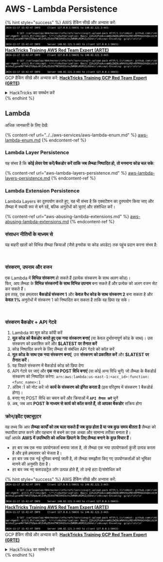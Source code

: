 # AWS - Lambda Persistence

{% hint style="success" %}
AWS हैकिंग सीखें और अभ्यास करें:<img src="../../../../.gitbook/assets/image (1).png" alt="" data-size="line">[**HackTricks Training AWS Red Team Expert (ARTE)**](https://training.hacktricks.xyz/courses/arte)<img src="../../../../.gitbook/assets/image (1).png" alt="" data-size="line">\
GCP हैकिंग सीखें और अभ्यास करें: <img src="../../../../.gitbook/assets/image (2).png" alt="" data-size="line">[**HackTricks Training GCP Red Team Expert (GRTE)**<img src="../../../../.gitbook/assets/image (2).png" alt="" data-size="line">](https://training.hacktricks.xyz/courses/grte)

<details>

<summary>HackTricks का समर्थन करें</summary>

* [**सदस्यता योजनाएँ**](https://github.com/sponsors/carlospolop) देखें!
* **हमारे साथ जुड़ें** 💬 [**Discord समूह**](https://discord.gg/hRep4RUj7f) या [**telegram समूह**](https://t.me/peass) या **हमें** **Twitter** 🐦 [**@hacktricks\_live**](https://twitter.com/hacktricks\_live)** पर फॉलो करें।**
* **हैकिंग ट्रिक्स साझा करें और** [**HackTricks**](https://github.com/carlospolop/hacktricks) और [**HackTricks Cloud**](https://github.com/carlospolop/hacktricks-cloud) गिटहब रिपोजिटरी में PR सबमिट करें।

</details>
{% endhint %}

## Lambda

अधिक जानकारी के लिए देखें:

{% content-ref url="../../aws-services/aws-lambda-enum.md" %}
[aws-lambda-enum.md](../../aws-services/aws-lambda-enum.md)
{% endcontent-ref %}

### Lambda Layer Persistence

यह संभव है कि **कोई लेयर पेश करें/बैकडोर करें ताकि जब लैम्ब्डा निष्पादित हो, तो मनमाना कोड चल सके**:

{% content-ref url="aws-lambda-layers-persistence.md" %}
[aws-lambda-layers-persistence.md](aws-lambda-layers-persistence.md)
{% endcontent-ref %}

### Lambda Extension Persistence

Lambda Layers का दुरुपयोग करते हुए, यह भी संभव है कि एक्सटेंशन का दुरुपयोग किया जाए और लैम्ब्डा में स्थायी रूप से बने रहें, बल्कि अनुरोधों को चुराएं और संशोधित करें।

{% content-ref url="aws-abusing-lambda-extensions.md" %}
[aws-abusing-lambda-extensions.md](aws-abusing-lambda-extensions.md)
{% endcontent-ref %}

### संसाधन नीतियों के माध्यम से

यह बाहरी खातों को विभिन्न लैम्ब्डा क्रियाओं (जैसे इनवोक या कोड अपडेट) तक पहुंच प्रदान करना संभव है:

<figure><img src="../../../../.gitbook/assets/image (255).png" alt=""><figcaption></figcaption></figure>

### संस्करण, उपनाम और वजन

एक Lambda में **विभिन्न संस्करण** हो सकते हैं (प्रत्येक संस्करण के साथ अलग कोड)।\
फिर, आप लैम्ब्डा के **विभिन्न संस्करणों के साथ विभिन्न उपनाम** बना सकते हैं और प्रत्येक को अलग वजन सेट कर सकते हैं।\
इस तरह, एक हमलावर **बैकडोर्ड संस्करण 1** और **केवल वैध कोड के साथ संस्करण 2** बना सकता है और **केवल 1%** अनुरोधों में संस्करण 1 को निष्पादित कर सकता है ताकि वह छिपा रह सके।

<figure><img src="../../../../.gitbook/assets/image (120).png" alt=""><figcaption></figcaption></figure>

### संस्करण बैकडोर + API गेटवे

1. Lambda का मूल कोड कॉपी करें
2. **मूल कोड को बैकडोर करते हुए एक नया संस्करण बनाएं** (या केवल दुर्भावनापूर्ण कोड के साथ)। उस संस्करण को प्रकाशित करें और **$LATEST पर तैनात करें**
1. कोड निष्पादित करने के लिए लैम्ब्डा से संबंधित API गेटवे को कॉल करें
3. **मूल कोड के साथ एक नया संस्करण बनाएं**, उस **संस्करण को प्रकाशित करें** और **$LATEST पर तैनात करें**।
1. यह पिछले संस्करण में बैकडोर्ड कोड को छिपा देगा
4. API गेटवे पर जाएं और **एक नया POST विधि बनाएं** (या कोई अन्य विधि चुनें) जो लैम्ब्डा के बैकडोर्ड संस्करण को निष्पादित करेगा: `arn:aws:lambda:us-east-1:<acc_id>:function:<func_name>:1`
1. अंतिम :1 को नोट करें जो **कार्य के संस्करण को इंगित करता है** (इस परिदृश्य में संस्करण 1 बैकडोर्ड होगा)।
5. बनाए गए POST विधि का चयन करें और क्रियाओं में **`API तैनात करें`** चुनें
6. अब, जब आप **POST के माध्यम से कार्य को कॉल करते हैं, तो आपका बैकडोर** सक्रिय होगा

### क्रोन/इवेंट एक्ट्यूएटर

यह तथ्य कि आप **लैम्ब्डा कार्यों को तब चला सकते हैं जब कुछ होता है या जब कुछ समय बीतता है** लैम्ब्डा को स्थायीता प्राप्त करने और पहचान से बचने का एक अच्छा और सामान्य तरीका बनाता है।\
यहाँ आपके **AWS में उपस्थिति को अधिक छिपाने के लिए लैम्ब्डा बनाने के कुछ विचार हैं**।

* हर बार जब एक नया उपयोगकर्ता बनाया जाता है, तो लैम्ब्डा एक नया उपयोगकर्ता कुंजी उत्पन्न करता है और इसे हमलावर को भेजता है।
* हर बार जब एक नई भूमिका बनाई जाती है, तो लैम्ब्डा समझौता किए गए उपयोगकर्ताओं को भूमिका मानने की अनुमति देता है।
* हर बार जब नए क्लाउडट्रेल लॉग उत्पन्न होते हैं, तो उन्हें हटा दें/संशोधित करें

{% hint style="success" %}
AWS हैकिंग सीखें और अभ्यास करें:<img src="../../../../.gitbook/assets/image (1).png" alt="" data-size="line">[**HackTricks Training AWS Red Team Expert (ARTE)**](https://training.hacktricks.xyz/courses/arte)<img src="../../../../.gitbook/assets/image (1).png" alt="" data-size="line">\
GCP हैकिंग सीखें और अभ्यास करें: <img src="../../../../.gitbook/assets/image (2).png" alt="" data-size="line">[**HackTricks Training GCP Red Team Expert (GRTE)**<img src="../../../../.gitbook/assets/image (2).png" alt="" data-size="line">](https://training.hacktricks.xyz/courses/grte)

<details>

<summary>HackTricks का समर्थन करें</summary>

* [**सदस्यता योजनाएँ**](https://github.com/sponsors/carlospolop) देखें!
* **हमारे साथ जुड़ें** 💬 [**Discord समूह**](https://discord.gg/hRep4RUj7f) या [**telegram समूह**](https://t.me/peass) या **हमें** **Twitter** 🐦 [**@hacktricks\_live**](https://twitter.com/hacktricks\_live)** पर फॉलो करें।**
* **हैकिंग ट्रिक्स साझा करें और** [**HackTricks**](https://github.com/carlospolop/hacktricks) और [**HackTricks Cloud**](https://github.com/carlospolop/hacktricks-cloud) गिटहब रिपोजिटरी में PR सबमिट करें।

</details>
{% endhint %}
